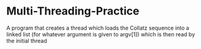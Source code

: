 # Multi-Threading-Practice
A program that creates a thread which loads the Collatz sequence into a linked list (for whatever argument is given to argv[1]) which is then read by the initial thread
